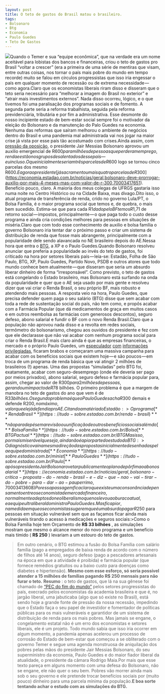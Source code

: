 ```yaml
---
layout: post
title: O teto de gastos do Brasil matou o brasileiro.
tags:
- Bolsonaro
- Btg
- Economia
- Paulo Guedes
- Teto De Gastos
---
```


![](https://cdn-images-1.medium.com/max/1200/1*U50DscfzY9t269A3WXichg.jpeg)Quando o Temer e sua “equipe econômica”, que na verdade era um nome aceitável para lobistas dos bancos e financeiras, criou o teto de gastos pro Brasil “voltar a crescer” (era a primeira de uma série de mentiras que visam, entre outras coisas, nos tornar o país mais pobre do mundo em tempo recorde) muito se falou em círculos progressistas que isso iria engessar o país em qualquer momento de recessão ou de extrema necessidade — como agora.Claro que os economistas liberais riram disso e disseram que o teto seria necessário para “melhorar a imagem do Brasil no exterior” e “atrair mais investimentos externos”. Nada disso ocorreu, lógico, e o que tivemos foi uma paralisação dos programas sociais e de fomento. A segunda parte seria a reforma trabalhista, seguida pela reforma previdenciária, tributária e por fim a administrativa. Esse desmonte do nosso incipiente estado de bem-estar social sempre foi o motivador da eleição do Bolsonaro e da manutenção do Palo Guedes na economia. Nenhuma das reformas que saíram melhorou o ambiente de negócios dentro do Brasil e uma pandemia mal administrada vai nos jogar na maior crise já vista por esse país tão acostumado com crises.Ainda assim, com 
[pressão da oposição](https://www.diariodocentrodomundo.com.br/essencial/com-valor-elevado-pela-oposicao-auxilio-emergencial-reduziu-desigualdade-ao-menor-nivel-historico/), o presidente Jair Messias Bolsonaro aprovou um auxilio emergencial de R$600 para milhões de pessoas que perderam emprego, renda e estão nos grupos desalentados desse país — eu incluso. O que inicialmente seriam três parcelas de R$600 logo se tornou cinco parcelas dos mesmo R$600. E agora o presidente 
[já sacramentou mais quatro parcelas de R$300](https://economia.estadao.com.br/noticias/geral,bolsonaro-deve-prorrogar-auxilio-por-mais-4-meses-mas-com-valor-de-r-300,70003417651). Beneficio pouco, claro. A maioria dos meus colegas de UFRGS gastaria isso numa noite no Centro Histórico ou na Cidade Baixa, mas divago.Dito isso, o atual programa de transferência de renda, crido no governo Lula/PT, o Bolsa Família, é o maior programa social que temos e, de quebra, o mais bem sucedido. Estima-se que para cada R$1 dado pelo BF temos R$1,71 de retorno social — impostos, principalmente — o que paga todo o custo desse programa e ainda cria condições melhores para pessoas em situações de miséria.Claro que com todo esse conhecimento de auxilio e bolsa família o governo Bolsonaro iria tentar dar o próximo passo e criar um sistema de distribuição de renda que fosse mais abrangente, principalmente com a popularidade dele sendo alavancada no NE brasileiro depois do AE.Nessa hora que entra o 
[BTG](https://economia.estadao.com.br/noticias/geral,renda-brasil-so-se-sustenta-com-unificacao-de-beneficios-dizem-economistas,70003417560), a XP e o Paulo Guedes.Quando Bolsonaro resolveu anunciar que preferia a popularidade ao invés do teto de gastos, foi criticado na hora por setores liberais país — leia-se: Estadão, Folha de São Paulo, BTG, XP, Paulo Guedes, Partido Novo, PSDB e outros atores que todo mundo conhece bem atualmente — que disseram que seria um absurdo liberar dinheiro de forma “irresponsável”. Como previsto, o teto de gastos está congelando o Estado brasileiro, mas Bolsonaro está surfando na onda da popularidade e quer que o AE seja usado por mais gente e resolveu dizer que vai criar o Renda Brasil, o seu próprio BF, mais robusto e atendendo mais pessoas. A resposta veio na hora, Paulo Guedes, que precisa defender quem paga o seu salário (BTG) disse que sem acabar com toda a rede de sustentação social do país, não tem como, e propôs acabar com a Farmácia Popular (que dá medicamentos de graça em muitos casos e em outros reembolsa as farmácias com generosos descontos), seguro defeso, abono salarial e fundir o BF com o novo Renda Brasil.Claro que a população não aprovou nada disso e a revolta em redes sociais, termômetro do bolsonarismo, chegou aos ouvidos do presidente e fez com que ele declarasse que não vai acabar com nenhum programa social para criar o Renda Brasil.E mais claro ainda é que as empresas financeiras, o mercado e o próprio Paulo Guedes, um 
[especulador](https://revistaforum.com.br/brasil/fundado-por-paulo-guedes-banco-pactual-registra-salto-de-50-no-lucro-liquido-no-trimestre/) 
[com](https://spbancarios.com.br/07/2020/bb-cede-carteira-de-credito-ao-btg-em-meio-nova-ameaca-de-privatizacao) 
[informações](https://www.moneytimes.com.br/paulo-guedes-se-reune-com-o-ceo-do-banco-btg-pactual-nesta-sexta-confira-a-agenda/) 
[privilegiadas](https://theintercept.com/2020/08/16/mansueto-almeida-paulo-guedes-btg-economia/), ficaram brabos e começaram uma massiva campanha para acabar com os benefícios sociais que existem hoje — e são poucos — em troca de um programa de renda básica que vai atingir 2 milhões de brasileiros (!) apenas. Uma das propostas “simuladas” pelo BTG foi, exatamente, acabar com seguro-desemprego (onde ele deveria ser pago por meios privados), abono salarial, seguro defeso e farmácia popular para, assim, chegar ao valor de R$300 para 2 milhões de pessoas, gerando um impacto de R$78 bilhões. O primeiro problema é que a margem de manobra no teto de gastos do ano que vem é de R$33 bilhões. O segundo problema é que o Paulo Guedes acha R$300 demais e defende R$200, no máximo, valor que ele já defendia pro AE.Citando a matéria do Estadão:>O programa 
[**Renda Brasil**](https://tudo-sobre.estadao.com.br/renda-brasil)****
não para de pé sem a revisão ou unificação de outros benefícios sociais além do 
[**Bolsa Família**](https://tudo-sobre.estadao.com.br/Bolsa%20Fam%C3%ADlia). A conclusão é da equipe de economistas do 
[**BTG Pactual**](https://tudo-sobre.estadao.com.br/BTG%20Pactual), que simulou vários cenários de valores de benefício e alcance do novo programa
Mas isso, por mais miserável que seja, ainda não é a pior parte do estudo do BTG:>O diagnóstico vai na mesma direção das propostas inicialmente desenhadas pela equipe do ministro da 
[**Economia**](https://tudo-sobre.estadao.com.br/minist%C3%A9rio%20da%20economia), 
[**Paulo Guedes**](https://tudo-sobre.estadao.com.br/Paulo%20Guedes), que acabou ficando numa encruzilhada 
[**após o presidente Jair Bolsonaro vetar publicamente o plano de pôr fim ao abono salarial**](https://economia.estadao.com.br/noticias/geral,bolsonaro-critica-proposta-do-renda-brasil-e-diz-que-nao-vai-tirar-do-pobre-para-dar-ao-pauperrimo,70003413608)
Por essa passagem fica claro que existe uma consonância de pensamento entre os economista de mercado financeiro, normalmente adeptos do neoliberalismo que nos levou ao buraco atual, e a equipe ultraliberal do ministro Paulo Guedes.Mas fica pior, na medida em que os economistas sugerem que é um absurdo pagar R$250 para pessoas em situação vulnerável sem que as façamos ficar ainda mais vulneráveis tirando o acesso à medicações e seguros sociais:>Como o Bolsa Família hoje tem Orçamento de 
**R$ 33 bilhões**
, as simulações mostram que mesmo o alcance menor do novo programa e um benefício mais tímido (
**R$ 250**
) levariam a um estouro do teto de gastos.
>Em outro cenário, o BTG estimou a fusão do Bolsa Família com salário família (pago a empregados de baixa renda de acordo com o número de filhos até 14 anos), seguro defeso (pago a pescadores artesanais na época em que a atividade é proibida) e farmácia popular (que fornece remédios gratuitos ou a baixo custo para doenças como diabetes e hipertensão). 
**Mesmo com esse esforço, só seria possível atender a 15 milhões de famílias pagando R$ 250 mensais para não furar o teto.**
**Resumo**
: o teto de gastos, que lá na sua gênese foi chamado de 
[“PEC do fim do mundo”](https://www.fenae.org.br/portal/fenae-portal/noticias/pec-do-fim-do-mundo-e-aprovada-20-anos-sem-investimentos-publicos.htm) pelos setores progressistas do país, execrado pelos economistas da academia brasileira e que é, no jargão liberal, uma jabuticaba (algo que só existe no Brasil), está sendo hoje a grande fonte de pressão da nossa recessão, impedindo que o Estado faça o seu papel de investidor e fomentador de políticas públicas para os mais vulneráveis e garantidor de um sistema de distribuição de renda para os mais pobres. Mas jamais se engane, o congelamento estatal não é um erro dos economistas e setores liberais, ele é um projeto. Todo mundo sabia que isso iria ocorrer em algum momento, a pandemia apenas acelerou um processo de corrosão do Estado de bem-estar que começou a se obliterado com o governo Temer e segue uma agenda monstruosa de aniquilação dos pobres pelas mãos do presidente Jair Messias Bolsonaro, do seu superministro da economia, Paulo Guedes e do maior fiador liberal da atualidade, o presidente da câmara Rodrigo Maia.Por mais que esse texto pareça em alguns momento com uma defesa do Bolsonaro, não se engane, ele não quer o seu bem. Pobres vão morrer ainda mais sob o seu governo e ele pretende trocar benefícios sociais por (muito pouco) dinheiro para uma parcela mínima da população.**E boa sorte tentando achar o estudo com as simulações do BTG.**
